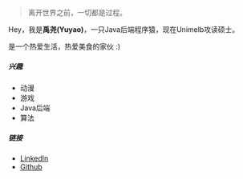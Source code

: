 > 离开世界之前，一切都是过程。

Hey，我是**禹尧(Yuyao)**，一只Java后端程序猿，现在Unimelb攻读硕士。

是一个热爱生活，热爱美食的家伙 :)

##### 兴趣

* 动漫
* 游戏
* Java后端
* 算法

##### 链接

* [LinkedIn](https://www.linkedin.com/in/yuyao-ma-025248201/)
* [Github](https://github.com/Ma-Yuyao)
